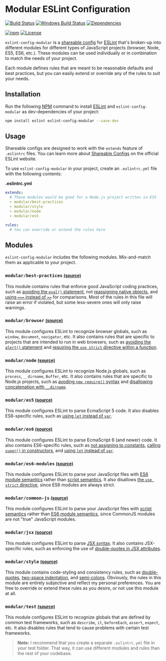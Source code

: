 Modular ESLint Configuration
=======================

[![Build Status](https://api.travis-ci.org/JS-DevTools/eslint-config-modular.svg?branch=master)](https://travis-ci.org/JS-DevTools/eslint-config-modular)
[![Windows Build Status](https://ci.appveyor.com/api/projects/status/github/JS-DevTools/eslint-config-modular?svg=true&branch=master&failingText=Windows%20build%20failing&passingText=Windows%20build%20passing)](https://ci.appveyor.com/project/JamesMessinger/eslint-config-modular/branch/master)
[![Dependencies](https://david-dm.org/JS-DevTools/eslint-config-modular/dev-status.svg)](https://david-dm.org/JS-DevTools/eslint-config-modular?type=dev)

[![npm](https://img.shields.io/npm/v/eslint-config-modular.svg?maxAge=43200)](https://www.npmjs.com/package/eslint-config-modular)
[![License](https://img.shields.io/npm/l/eslint-config-modular.svg?maxAge=2592000)](LICENSE)

`eslint-config-modular` is a [shareable config](http://eslint.org/docs/developer-guide/shareable-configs) for [ESLint](http://eslint.org/) that's broken-up into different modules for different types of JavaScript projects (browser, Node, ES5, ES6, etc.).  These modules can be used individually or in combination to match the needs of your project.

Each module defines rules that are meant to be reasonable defaults and best practices, but you can easily extend or override any of the rules to suit your needs.

Installation
-----------------------
Run the following [NPM](https://docs.npmjs.com/getting-started/what-is-npm) command to install [ESLint](http://eslint.org/) and `eslint-config-modular` as dev-dependencies of your project:

```bash
npm install eslint eslint-config-modular --save-dev
```

Usage
-----------------------
Shareable configs are designed to work with the `extends` feature of `.eslintrc` files. You can learn more about
[Shareable Configs](http://eslint.org/docs/developer-guide/shareable-configs) on the official ESLint website.

To use `eslint-config-modular` in your project, create an `.eslintrc.yml` file with the following contents:

**.eslintrc.yml**
```yaml
extends:
  # These modules would be good for a Node.js project written in ES5
  - modular/best-practices
  - modular/style
  - modular/node
  - modular/es5

rules:
  # You can override or extend the rules here
```

Modules
-----------------------
`eslint-config-modular` includes the following modules.  Mix-and-match them as applicable to your project.

### `modular/best-practices` <small>[(source)](./best-practices.js)</small>
This module contains rules that enforce good JavaScript coding practices, such as [avoiding the `eval()` statement](http://eslint.org/docs/rules/no-eval), not [reassigning native objects](http://eslint.org/docs/rules/no-native-reassign), and [using `===` instead of `==`](http://eslint.org/docs/rules/eqeqeq) for comparisons. Most of the rules in this file will raise an error if violated, but some less-severe ones will only raise warnings.

### `modular/browser` <small>[(source)](./browser.js)</small>
This module configures ESLint to recognize browser globals, such as `window`, `document`, `navigator`, etc.  It also contains rules that are specific to projects that are intended to run in web browsers, such as [avoiding the `alert()` statement](http://eslint.org/docs/rules/no-alert) and [requiring the `use strict` directive within a function](http://www.ecma-international.org/ecma-262/6.0/#sec-directive-prologues-and-the-use-strict-directive).

### `modular/node` <small>[(source)](./node.js)</small>
This module configures ESLint to recognize Node.js globals, such as `process`, `__dirname`, `Buffer`, etc.  It also contains rules that are specific to Node.js projects, such as [avoding `new require()` syntax](http://eslint.org/docs/rules/no-new-require) and [disallowing concatenation with `__dirname`](http://eslint.org/docs/rules/no-path-concat).

### `modular/es5` <small>[(source)](./es5.js)</small>
This module configures ESLint to parse EcmaScript 5 code. It also disables ES6-specific rules, such as [using `let` instead of `var`](http://eslint.org/docs/rules/no-var).

### `modular/es6` <small>[(source)](./es6.js)</small>
This module configures ESLint to parse EcmaScript 6 (and newer) code. It also contains ES6-specific rules, such as [not assigning to constants](http://eslint.org/docs/rules/no-const-assign), [calling `super()` in constructors](http://eslint.org/docs/rules/no-this-before-super), and [using `let` instead of `var`](http://eslint.org/docs/rules/no-var).

### `modular/es6-modules` <small>[(source)](./es6-modules.js)</small>
This module configures ESLint to parse your JavaScript files with [ES6 module semantics](http://www.ecma-international.org/ecma-262/6.0/#sec-module-semantics) rather than [script semantics](http://www.ecma-international.org/ecma-262/6.0/#sec-scripts-static-semantics-early-errors).  It also disallows [the `use strict` directive](http://www.ecma-international.org/ecma-262/6.0/#sec-directive-prologues-and-the-use-strict-directive), since ES6 modules are always strict.

### `modular/common-js` <small>[(source)](./common-js.js)</small>
This module configures ESLint to parse your JavaScript files with [script semantics](http://www.ecma-international.org/ecma-262/6.0/#sec-scripts-static-semantics-early-errors) rather than [ES6 module semantics](http://www.ecma-international.org/ecma-262/6.0/#sec-module-semantics), since CommonJS modules are not "true" JavaScript modules.

### `modular/jsx` <small>[(source)](./jsx.js)</small>
This module configures ESLint to parse [JSX syntax](https://facebook.github.io/react/docs/jsx-in-depth.html). It also contains JSX-specific rules, such as enforcing the use of [double-quotes in JSX attributes](http://eslint.org/docs/rules/jsx-quotes).

### `modular/style` <small>[(source)](./style.js)</small>
This module contains code-styling and consistency rules, such as [double-quotes](http://eslint.org/docs/rules/quotes), [two-space indentation](http://eslint.org/docs/rules/indent), and [semi-colons](http://eslint.org/docs/rules/semi).  Obviously, the rules in this module are entirely subjective and reflect my personal preferences. You are free to override or extend these rules as you desire, or not use this module at all.

### `modular/test` <small>[(source)](./test.js)</small>
This module configures ESLint to recognize globals that are defined by common test frameworks, such as `describe`, `it`, `beforeEach`, `assert`, `expect`, etc.  It also disables rules that tend to cause problems with certain test frameworks.

> **Note:** I recommend that you create a separate `.eslintrc.yml` file in your test folder. That way, it can use different modules and rules than the rest of your codebase.
